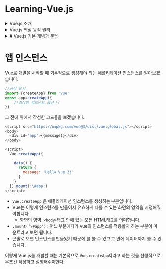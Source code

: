 # Learning-Vue.js

<details>
  <summary>Vue.js 소개</summary>

# Vue.js란?

- 간단한 화면 UI 개발부터 라우팅, SSR 등의 애플리케이션 레벨의 개발을 지원하는 프레임워크
- 리액트와 더불어 실무에서 가장 많이 사용되고 있는 프론트엔드 개발 라이브러리
- 리액트에 비해 진입 장벽이 낮고 쉽게 배울 수 있다.
- 개발 생산성이 높고 자바스크립트 지식이 크게 요구되지 않는다.
- 프론트엔드, 백엔드 등 점차 직무적으로 전문화되고 있는 상황에서 처음 개발을 시작하는 프론트엔드 개발자 또는 백엔드 개발자에게 선호되는 경향

# Vue 2와 Vue 3의 차이점

- 라이브러리 내부 로직 재작성
- 주요 개발 도구들 변경
  - 예) 뷰 개발자 도구, VSCode 플러그인, Vite 기반 프로젝트 생성 등
- 컴포지션 API, Teleport 등 새로운 문법 지원
- 리액티비티 시스템 기반 API 변경
- 공식 문서 변경

# Vue 3의 코드 작성 방식

## 옵션 API

```jsx
<div id="app">{{message}}</div>
<script>
	Vue.createApp({
		data(){
			return {
				message: 'hi',
				};
			},
		}).mount('#app');
</script>
```

## 컴포지션 API

```jsx
<div id="app">{{message}}</div>
<script>
	Vue.createApp({
		setup(){
			const message=ref('hi');
			return {
				message
				}
			},
		}).mount('#app');
</script>
```

- Vue 3에서는 옵션 API 와 컴포지션 API 모두 작성할 수 있습니다.
- 초급자들은 옵션 API
- 고급자들은 컴포지션 API

# Hello World (Vue.js 인스턴스)

```jsx
<script src="https://unpkg.com/vue@3/dist/vue.global.js"></script>
<!-- vue관련 라이브러리를 파일 안에서 사용할 수 있도록 라이브러리 CDN링크를 갖고오겠음 -->
<!-- CDN(Content Delivery Network)는 vue.js파일을 어딘가에 배포를 해놓고 빠르게 접근할 수 있게 링크 제공하는 것 -->

<div id="app">{{message}}</div>
<!-- message라는 것은 Vue안에 있는 데이터를 연결하여 화면에 표기하겠다는 의미함 -->

<script>
  Vue.createApp({
    data() {
      return {
        message: 'Hello Vue 3!'
      }
    }
  }).mount('#app')
	//vue를 사용할 인스턴스를 만들고, 인스턴스를 화면에 붙임
  //mount는 인스턴스를 화면에 붙이는 역할을 함
  //mount안에 있는 #app은 id가 app인 태그를 의미하며 div태그를 의미함
</script>
```

- 첫 시작은 `<div id="app"></div>` 를 작성하며 시작
- `<script src="https://unpkg.com/vue@3/dist/vue.global.js"></script>` : vue관련 라이브러리를 파일 안에서 사용할 수 있도록 라이브러리 CDN링크를 갖고오겠다는 의미입니다.
  - 이는 CDN으로써 `CDN`(Content Delivery Network)는 vue.js파일을 어딘가에 배포를 해놓고 빠르게 접근할 수 있게 링크 제공하는 것입니다.
- 그리고 본문인 `script 태그`를 보면 vue를 사용할 인스턴스를 만들고, 인스턴스를 화면에 붙입니다. `mount`는 인스턴스를 화면에 붙이는 역할을 하며 mount안에 있는 `#app`은 `id`가 `app`인 태그를 의미하며 `div태그`를 의미합니다.
- `div태그` 안에 `message`를 넣으며 화면에 표기합니다.

![Untitled](Vue%20js%20592c21c9ddc04157bf5095a04490ac0c/Untitled.png)

- 위 사진에서 message의 값을 바꿀 수 있는데, 이는 데이터의 변화에 따라 화면의 UI 값이 바뀌는 것이 `vue`에서 추구하는 `리액티비티`입니다.
</details>

<details>
<summary>Vue.js 핵심 동작 원리</summary>

리액티비티의 예를 소개한 위의 내용과 같이 데이터를 변경하면 화면이 변경되고 있었습니다. 이러한 동작은 내부 구현이 어떻게 되었는지 이해하면 도움이 되기에 간단히 구현해보겠습니다.

vue 3폴더를 만든 후, reactivity.html파일을 만들었습니다.

```jsx
<div id="app"></div>

<script>
  const data = {
    a: 10
  }
  const app = new Proxy(data, {
    get() {
      console.log('hi')
    }
  })
</script>
```

![Untitled 1](https://github.com/DUChae/LearningVue/assets/97602018/a6087d2b-1618-43f9-b1d4-6611bae9b88b)

- data 객체 생성
- proxy constructor 생성, 첫번째 인자로 data를 전달하며 data를 감시하고 있다가 변화가 있으면 알려줌
- 두번째 인자로 data를 정의하는 객체를 전달
- Data라는 동작을 모방하는 무언가를 만들겠다는 것
- data와 app은 동일한 객체를 가리키고 있으며 같은 결과를 보여줌, get의 내용이 바뀌면 Data의 내용도 바뀜
- new Proxy라는 것이 data라는 객체를 모방한 다음 동작을 추가했다고 보면되는데 get은 data라는 객체의 속성을 접근할 때마다 출력할 내용이라고 보면 됨
- data의 객체의 속성을 설정한다면 어떤 동작을 지정해볼 수 있을 것같은데 set으로 지정해보겠음

```jsx
<div id="app"></div>

<script>
  const data = {
    a: 10
  }

  const app = new Proxy(data, {
    get() {
      console.log('값 접근')
    },

    set() {
      console.log('값 갱신')
    }
  })
</script>
```

![Untitled 2](https://github.com/DUChae/LearningVue/assets/97602018/bb66b3af-ddf0-4bfd-9755-3b1523577c25)

- proxy를 통해 data의 속성을 접근하면 get의 내용이 출력되고, data의 속성을 갱신하면 set의 내용이 출력됨
- 객체의 동작을 정의할 수 있고 추가적으로 지정할 수 있음

# 동작 원리 구현

위에서 proxy에 대해 get , set을 정의했었기 때문에 set하는 동작을 가지고 data의 a의 값이 변경되었을 때 그 값을 이용하여 화면에 출력하는 것을 해보겠습니다.

```jsx
<div id="app">
  <!-- 여기에 뭔가 렌더링 된다.
    렌더링 : 화면에 무언가를 표시하는 행위
    -->
</div>

<script>
  const data = {
    message: 10
  }
  function render(sth) {
    const div = document.querySelector('#app')
    div.innerHTML = sth
  }
  const app = new Proxy(data, {
    get() {
      console.log('값 접근')
    },

    set(target, prop, newValue) {
      target[prop] = newValue
      render(newValue)
      console.log('값 갱신')
    }
  })
</script>
<!-- 데이터가 변하는 것에 따라 객체의 내용이 변함에 따라 자연스럽게 화면의 내용도 일치해서 바뀌는 시스템이
바로 리액티비티 시스템임-->
```

- data라는 객체를 만들고 key값은 message에 value값은 10을 설정합니다.
- `render ()`
  - 메세지의 값이 변했을 때 이 콘솔로그만 출력하는 것이 아니라 화면에 출력해보기 위해 위쪽 div 태그에 값이 출력되도록 간단하게 함수를 만들어보겠습니다.
  - `document.querySelector('#app')` 이 코드를 통해 자연스럽게 div 태그로 접근할 수 있는 다큐멘트 쿼리 셀렉터라고 하는 DOM API 입니다.
  - `DOM API` : HTML 태그 정보에 접근할 수 있는 기능입니다.
  - 이렇게 만든 render 함수를 app 객체에 Proxy를 적용할 때 함께 넘겨줍니다.
  - 쿼리 셀렉터의 결과는 div라고 하겠습니다.
  - render()에 값을 넣게 되면 div태그 안쪽에 결과값이 출력됩니다.
- `set()`
  - set에 처음으로 들어오는 값은 target, prop, value 이며 API스펙에 정의되어 있습니다.
  - 객체의 속성 값에다가 새로운 값 value를 넣어줍니다.
  - 단순히 세팅하는 것 뿐만 아니라 render()에 새로운 값을 넣어주면 새롭게 세팅된 값을 속성에 집어넣습니다.
  - 그 다음에 렌더라는 함수를 이용하여 화면에 div 태그에다가 집어넣겠다고 보면 됩니다.

⇒ 데이터가 변하는 것에 따라 객체의 내용이 변함에 따라 자연스럽게 화면의 내용도 일치해서 바뀌는 시스템이 바로 `리액티비티 시스템`입니다.

</details>

<details>
<summary># Vue.js 기본 개념과 문법</summary>
## 앱 인스턴스

Vue로 개발을 시작할 때 기본적으로 생성해야 되는 애플리케이션 인스턴스를 알아보겠습니다.

```jsx
//공식 문서
import { createApp } from 'vue'
const app = createApp({
  /*최상위 컴포넌트 옵션 */
})
```

그 전에 위에서 작성한 코드들을 보겠습니다.

```jsx
<script src="https://unpkg.com/vue@3/dist/vue.global.js"></script>
<body>
  <div id="app">{{message}}</div>
</body>

<script>
  Vue.createApp({

    data() {
      return {
        message: 'Hello Vue 3!'
      }
    }
  }).mount('#app')
</script>


```

- `Vue.createApp` 은 애플리케이션 인스턴스를 생성하는 부분입니다.
- Vue는 이렇게 인스턴스를 만들어서 유효하게 다룰 수 있는 화면의 영역을 지정해줘야합니다.
  - 화면의 영역 :`<body>`태그 안에 있는 모든 HTML태그를 의미합니다.
- `.mount(’#app’)` : 어느 부분에다가 vue의 인스턴스를 적용할지 하는 부분이 마운트라고 보면 됩니다.
- 콘솔로 보면 인스턴스를 만들었기 때문에 <Root>를 볼 수 있고 그 안에 데이터까지 볼 수 있습니다.
</details>

# 앱 인스턴스

Vue로 개발을 시작할 때 기본적으로 생성해야 되는 애플리케이션 인스턴스를 알아보겠습니다.

```JavaScript
//공식 문서
import {createApp} from 'vue'
const app=createApp({
	/*최상위 컴포넌트 옵션 */
})
```

그 전에 위에서 작성한 코드들을 보겠습니다.

```JavaScript
<script src="https://unpkg.com/vue@3/dist/vue.global.js"></script>
<body>
  <div id="app">{{message}}</div>
</body>

<script>
  Vue.createApp({

    data() {
      return {
        message: 'Hello Vue 3!'
      }
    }
  }).mount('\#app')
</script>

```

- `Vue.createApp` 은 애플리케이션 인스턴스를 생성하는 부분입니다.
- Vue는 이렇게 인스턴스를 만들어서 유효하게 다룰 수 있는 화면의 영역을 지정해줘야합니다.
  - 화면의 영역 :`<body>`태그 안에 있는 모든 HTML태그를 의미합니다.
- `.mount(’\#app’)` : 어느 부분에다가 vue의 인스턴스를 적용할지 하는 부분이 마운트라고 보면 됩니다.
- 콘솔로 보면 인스턴스를 만들었기 때문에 <Root>를 볼 수 있고 그 안에 데이터까지 볼 수 있습니다.

이렇게 Vue.js를 개발할 때는 기본적으로 `Vue.createApp`이라고 하는 것을 선행적으로 무조건 작성하고 실행해줘야한다.
